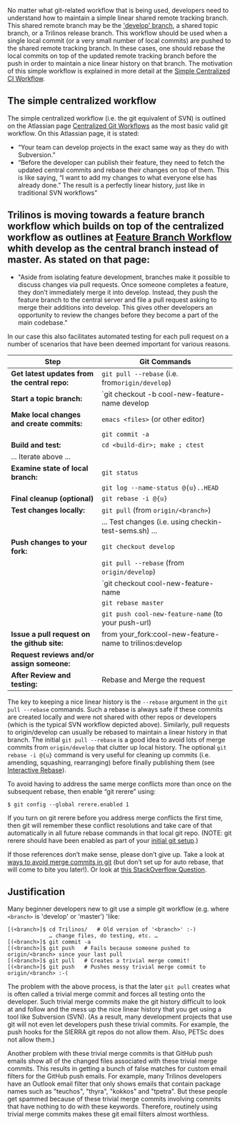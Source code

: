 No matter what git-related workflow that is being used, developers need to understand how to maintain a simple linear shared remote tracking branch.  This shared remote branch may be the ['develop' branch](https://github.com/trilinos/Trilinos/wiki/VC-|-'develop'-'master'-workflow), a shared topic branch, or a Trilinos release branch.  This workflow should be used when a single local commit (or a very small number of local commits) are pushed to the shared remote tracking branch.  In these cases, one should rebase the local commits on top of the updated remote tracking branch before the push in order to maintain a nice linear history on that branch.  The motivation of this simple workflow is explained in more detail at the [Simple Centralized CI Workflow](https://docs.google.com/document/d/1uVQYI2cmNx09fDkHDA136yqDTqayhxqfvjFiuUue7wo/edit#heading=h.7z34akh7lsvp).

## The simple centralized workflow

The simple centralized workflow (i.e. the git equivalent of SVN) is outlined on the Atlassian page [Centralized Git Workflows](https://www.atlassian.com/pt/git/workflows#!workflow-centralized) as the most basic valid git workflow.  On this Atlassian page, it is stated:

* “Your team can develop projects in the exact same way as they do with Subversion.”
* “Before the developer can publish their feature, they need to fetch the updated central commits and rebase their changes on top of them. This is like saying, “I want to add my changes to what everyone else has already done.” The result is a perfectly linear history, just like in traditional SVN workflows”

## Trilinos is moving towards a feature branch workflow which builds on top of the centralized workflow as outlines at [Feature Branch Workflow](https://www.atlassian.com/git/tutorials/comparing-workflows/feature-branch-workflow) whith develop as the central branch instead of master.  As stated on that page:

* "Aside from isolating feature development, branches make it possible to discuss changes via pull requests. Once someone completes a feature, they don’t immediately merge it into develop. Instead, they push the feature branch to the central server and file a pull request asking to merge their additions into develop. This gives other developers an opportunity to review the changes before they become a part of the main codebase."

In our case this also facilitates automated testing for each pull request on a number of scenarios that have been deemed important for various reasons.

| Step                                          | Git Commands |
| ---                                           | --- |
| **Get latest updates from the central repo:** | `git pull --rebase` (i.e. from`origin/develop`) |
| **Start a topic branch:**                     | `git checkout -b cool-new-feature-name develop |
| **Make local changes and create commits:**    | `emacs <files>`   (or other editor) |
|                                               | `git commit -a` |
| **Build and test:**                           | `cd <build-dir>; make ; ctest` |
| ... Iterate above ...                         | |
| **Examine state of local branch:**            | `git status` |
|                                               | `git log --name-status @{u}..HEAD` |
| **Final cleanup (optional)**                  | `git rebase -i @{u}` |
| **Test changes locally:**                     | `git pull` (from `origin/<branch>`) |
|                                               | ... Test changes (i.e. using checkin-test-sems.sh) ... |
| **Push changes to your fork:**                | `git checkout develop`
|                                               | `git pull --rebase` (from `origin/develop`) |
|                                               | `git checkout cool-new-feature-name |
|                                               | `git rebase master`
|                                               | `git push cool-new-feature-name`  (to your push-url) |
| **Issue a pull request on the github site:**  | from your_fork:cool-new-feature-name to trilinos:develop |
| **Request reviews and/or assign someone:**    | |
| **After Review and testing:**                 | Rebase and Merge the request |

<a name="rebase"/>

The key to keeping a nice linear history is the `--rebase` argument in the `git pull --rebase` commands.  Such a rebase is always safe if these commits are created locally and were not shared with other repos or developers (which is the typical SVN workflow depicted above).  Similarly, pull requests to origin/develop can usually be rebased to maintain a linear history in that branch. The initial `git pull --rebase` is a good idea to avoid lots of merge commits from `origin/develop` that clutter up local history.  The optional `git rebase -i @{u}` command is very useful for cleaning up commits (i.e. amending, squashing, rearranging) before finally publishing them (see [Interactive Rebase](https://robots.thoughtbot.com/git-interactive-rebase-squash-amend-rewriting-history)).

<a name="git_rerere"/>

To avoid having to address the same merge conflicts more than once on the subsequent rebase, then enable “git rerere” using:

```
$ git config --global rerere.enabled 1
```

If you turn on git rerere before you address merge conflicts the first time, then git will remember these conflict resolutions and take care of that automatically in all future rebase commands in that local git repo.  (NOTE: git rerere should have been enabled as part of your [initial git setup](https://github.com/trilinos/Trilinos/wiki/VC-%7C-Initial-Git-Setup).)

If those references don’t make sense, please don’t give up.  Take a look at [ways to avoid merge commits in git](http://kernowsoul.com/blog/2012/06/20/4-ways-to-avoid-merge-commits-in-git/) (but don’t set up for auto rebase, that will come to bite you later!).  Or look at [this StackOverflow Question](http://stackoverflow.com/questions/25614345/rebase-onto-upstream-changes-with-non-trivial-merge-commits-present-locally).

## Justification

Many beginner developers new to git use a simple git workflow (e.g. where `<branch>` is 'develop' or 'master') 'like:

```
[(<branch>]$ cd Trilinos/   # Old version of '<branch>' :-)
             … change files, do testing, etc. …
[(<branch>]$ git commit -a
[(<branch>]$ git push   # Fails because someone pushed to origin/<branch> since your last pull
[(<branch>]$ git pull   # Creates a trivial merge commit!
[(<branch>]$ git push   # Pushes messy trivial merge commit to origin/<branch> :-(
```

The problem with the above process, is that the later `git pull` creates what is often called a trivial merge commit and forces all testing onto the developer.  Such trivial merge commits make the git history difficult to look at and follow and the mess up the nice linear history that you get using a tool like Subversion (SVN).  (As a result, many development projects that use git will not even let developers push these trivial commits.  For example, the push hooks for the SIERRA git repos do not allow them.  Also, PETSc does not allow them.)

Another problem with these trivial merge commits is that GitHub push emails show all of the changed files associated with these trivial merge commits.  This results in getting a bunch of false matches for custom email filters for the GitHub push emails.  For example, many Trilinos developers have an Outlook email filter that only shows emails that contain package names such as "teuchos", "thyra", "kokkos" and "tpetra".  But these people get spammed because of these trivial merge commits involving commits that have nothing to do with these keywords.  Therefore, routinely using trivial merge commits makes these git email filters almost worthless.
